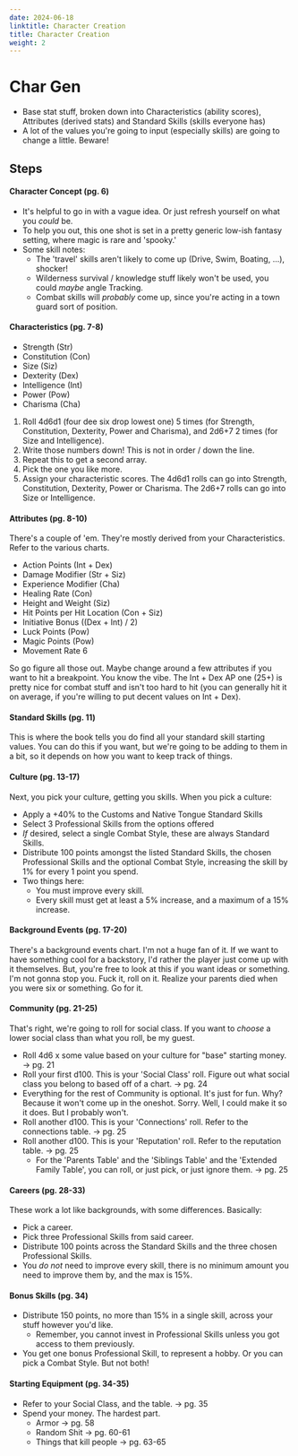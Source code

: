 ```yaml
---
date: 2024-06-18
linktitle: Character Creation
title: Character Creation
weight: 2
---
```


# Char Gen
- Base stat stuff, broken down into Characteristics (ability scores), Attributes (derived stats) and Standard Skills (skills everyone has)
- A lot of the values you're going to input (especially skills) are going to change a little. Beware!

## Steps

#### Character Concept (pg. 6)
- It's helpful to go in with a vague idea. Or just refresh yourself on what you _could_ be.
- To help you out, this one shot is set in a pretty generic low-ish fantasy setting, where magic is rare and 'spooky.'
- Some skill notes:
  - The 'travel' skills aren't likely to come up (Drive, Swim, Boating, ...), shocker!
  - Wilderness survival / knowledge stuff likely won't be used, you could _maybe_ angle Tracking.
  - Combat skills will _probably_ come up, since you're acting in a town guard sort of position.


#### Characteristics (pg. 7-8)
- Strength (Str)
- Constitution (Con)
- Size (Siz)
- Dexterity (Dex)
- Intelligence (Int)
- Power (Pow)
- Charisma (Cha)

1. Roll 4d6d1 (four dee six drop lowest one) 5 times (for Strength, Constitution, Dexterity, Power and Charisma), and 2d6+7 2 times (for Size and Intelligence).
2. Write those numbers down! This is not in order / down the line.
3. Repeat this to get a second array.
4. Pick the one you like more.
5. Assign your characteristic scores. The 4d6d1 rolls can go into Strength, Constitution, Dexterity, Power or Charisma. The 2d6+7 rolls can go into Size or Intelligence.

#### Attributes (pg. 8-10)
There's a couple of 'em. They're mostly derived from your Characteristics. Refer to the various charts.
- Action Points (Int + Dex)
- Damage Modifier (Str + Siz)
- Experience Modifier (Cha)
- Healing Rate (Con)
- Height and Weight (Siz)
- Hit Points per Hit Location (Con + Siz)
- Initiative Bonus ((Dex + Int) / 2)
- Luck Points (Pow)
- Magic Points (Pow)
- Movement Rate 6

So go figure all those out. Maybe change around a few attributes if you want to hit a breakpoint. You know the vibe. The Int + Dex AP one (25+) is pretty nice for combat stuff and isn't too hard to hit (you can generally hit it on average, if you're willing to put decent values on Int + Dex).

#### Standard Skills (pg. 11)
This is where the book tells you do find all your standard skill starting values. You can do this if you want, but we're going to be adding to them in a bit, so it depends on how you want to keep track of things. 

#### Culture (pg. 13-17)
Next, you pick your culture, getting you skills. When you pick a culture:
- Apply a +40% to the Customs and Native Tongue Standard Skills
- Select 3 Professional Skills from the options offered
- _If_ desired, select a single Combat Style, these are always Standard Skills. 
- Distribute 100 points amongst the listed Standard Skills, the chosen Professional Skills and the optional Combat Style, increasing the skill by 1% for every 1 point you spend.
- Two things here:
  - You must improve every skill.
  - Every skill must get at least a 5% increase, and a maximum of a 15% increase.

#### Background Events (pg. 17-20)
There's a background events chart. I'm not a huge fan of it. If we want to have something cool for a backstory, I'd rather the player just come up with it themselves. But, you're free to look at this if you want ideas or something. I'm not gonna stop you. Fuck it, roll on it. Realize your parents died when you were six or something. Go for it.

#### Community (pg. 21-25)
That's right, we're going to roll for social class. If you want to _choose_ a lower social class than what you roll, be my guest.

- Roll 4d6 x some value based on your culture for "base" starting money. -> pg. 21 
- Roll your first d100. This is your 'Social Class' roll. Figure out what social class you belong to based off of a chart. -> pg. 24
- Everything for the rest of Community is optional. It's just for fun. Why? Because it won't come up in the oneshot. Sorry. Well, I could make it so it does. But I probably won't.
- Roll another d100. This is your 'Connections' roll. Refer to the connections table. -> pg. 25
- Roll another d100. This is your 'Reputation' roll. Refer to the reputation table. -> pg. 25
  - For the 'Parents Table' and the 'Siblings Table' and the 'Extended Family Table', you can roll, or just pick, or just ignore them. -> pg. 25

#### Careers (pg. 28-33)
These work a lot like backgrounds, with some differences. Basically:
- Pick a career.
- Pick three Professional Skills from said career.
- Distribute 100 points across the Standard Skills and the three chosen Professional Skills.
- You _do not_ need to improve every skill, there is no minimum amount you need to improve them by, and the max is 15%. 

#### Bonus Skills (pg. 34)
- Distribute 150 points, no more than 15% in a single skill, across your stuff however you'd like.
  - Remember, you cannot invest in Professional Skills unless you got access to them previously. 
- You get one bonus Professional Skill, to represent a hobby. Or you can pick a Combat Style. But not both!

#### Starting Equipment (pg. 34-35)
- Refer to your Social Class, and the table. -> pg. 35 
- Spend your money. The hardest part.
  - Armor -> pg. 58
  - Random Shit -> pg. 60-61
  - Things that kill people -> pg. 63-65